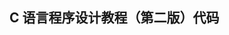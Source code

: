 ## C 语言程序设计教程（第二版）代码                                                                                                                                                                                                                                                                                                                                                                                                                                                                                 
